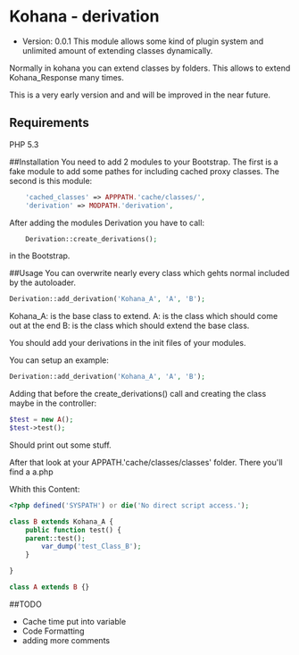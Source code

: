 # Kohana - derivation
- Version: 0.0.1
This module allows some kind of plugin system and unlimited amount of extending classes dynamically.

Normally in kohana you can extend classes by folders.
This allows to extend Kohana_Response many times.

This is a very early version and and will be improved in the near future.

## Requirements
PHP 5.3

##Installation
You need to add 2 modules to your Bootstrap. The first is a fake module to add some pathes for including cached proxy classes.
The second is this module:
```php
	'cached_classes' => APPPATH.'cache/classes/',			
	'derivation' => MODPATH.'derivation',
```

After adding the modules Derivation you have to call:
```php
	Derivation::create_derivations();
```
in the Bootstrap.

##Usage
You can overwrite nearly every class which gehts normal included by the autoloader.
```php
Derivation::add_derivation('Kohana_A', 'A', 'B');
```
Kohana_A: is  the base class to extend.
A: is the class which should come out at the end
B: is the class which should extend the base class.

You should add your derivations in the init files of your modules.

You can setup an example:
```php
Derivation::add_derivation('Kohana_A', 'A', 'B');
```
Adding that before the create_derivations() call
and creating the class maybe in the controller:
```php
$test = new A();
$test->test();
```
Should print out some stuff.

After that look at your APPATH.'cache/classes/classes' folder. There you'll find a a.php

Whith this Content:
```php
<?php defined('SYSPATH') or die('No direct script access.'); 

class B extends Kohana_A {
	public function test() {
	parent::test();
		var_dump('test_Class_B');
	}

}

class A extends B {}

```
##TODO
- Cache time put into variable
- Code Formatting
- adding more comments

